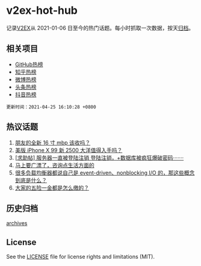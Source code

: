 # v2ex-hot-hub

 记录[V2EX](https://www.v2ex.com/)从 2021-01-06 日至今的热门话题。每小时抓取一次数据，按天[归档](archives)。
 
 ## 相关项目

- [GitHub热榜](https://github.com/lonnyzhang423/github-hot-hub)
- [知乎热榜](https://github.com/lonnyzhang423/zhihu-hot-hub)
- [微博热榜](https://github.com/lonnyzhang423/weibo-hot-hub)
- [头条热榜](https://github.com/lonnyzhang423/toutiao-hot-hub)
- [抖音热榜](https://github.com/lonnyzhang423/douyin-hot-hub)


 `更新时间：2021-04-25 16:10:28 +0800`

## 热议话题

1. [朋友的全新 16 寸 mbp 该收吗？](https://www.v2ex.com/t/772961)
1. [美版 iPhone X 99 新 2500 大洋值得入手吗？](https://www.v2ex.com/t/773019)
1. [[求助帖] 服务器一直被登陆注销 登陆注销，+数据库被疯狂爆破密码·······](https://www.v2ex.com/t/772978)
1. [马上要广漂了，咨询点生活方面的](https://www.v2ex.com/t/773048)
1. [很多负载均衡器都说自己是 event-driven、nonblocking I/O 的，那这些概念到底是什么？](https://www.v2ex.com/t/772976)
1. [大家的五险一金都是怎么缴的？](https://www.v2ex.com/t/773045)

## 历史归档

[archives](archives)

## License

See the [LICENSE](LICENSE) file for license rights and limitations (MIT).
